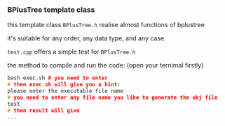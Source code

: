 ### BPlusTree template class

this template class `BPlusTree.h` realise almost functions of bplustree

it's suitable for any order, any data type, and any case.

`test.cpp` offers a simple test for `BPlusTree.h`

the method to compile and run the code:
(open your ternimal firstly)
~~~cpp
bash exec.sh # you need to enter
# then exec.sh will give you a hint:
please enter the executable file name:
# you need to enter any file name you like to generate the obj file
test
# then result will give
...
~~~
